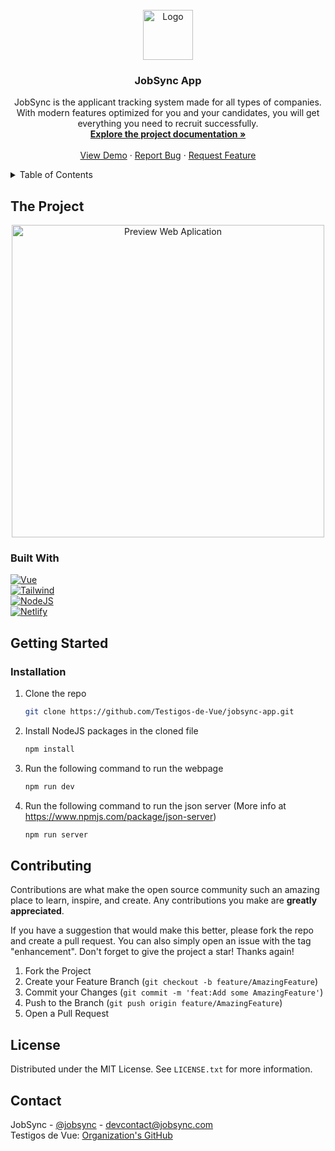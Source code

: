 <br />
<div align="center">
  <a href="https://github.com/Testigos-de-Vue/jobsync-app" target="_blank">
    <img src="https://i.imgur.com/gR9AIdK.png" alt="Logo" width="auto" height="80">
  </a>
  <h3 align="center">JobSync App</h3>
  <p align="center">
    JobSync is the applicant tracking system made for all types of companies. With modern features optimized for you and your candidates, you will get everything       you need to recruit successfully.
    <br />
    <a href="https://github.com/Testigos-de-Vue/jobsync-app"><strong>Explore the project documentation »</strong></a>
    <br />
    <br />
    <a href="https://jobsync-app.netlify.app" target="_blank">View Demo</a>
    ·
    <a href="https://github.com/Testigos-de-Vue/jobsync-app/issues" target="_blank">Report Bug</a>
    ·
    <a href="https://github.com/Testigos-de-Vue/jobsync-app/pulls" target="_blank">Request Feature</a>
  </p>
</div>

<details>
  <summary>Table of Contents</summary>
  <ol>
    <li>
      <a href="#about-the-project">About The Project</a>
      <ul>
        <li><a href="#built-with">Built With</a></li>
      </ul>
    </li>
    <li>
      <a href="#getting-started">Getting Started</a>
      <ul>
        <li><a href="#installation">Installation</a></li>
      </ul>
    </li>
    <li><a href="#contributing">Contributing</a></li>
    <li><a href="#license">License</a></li>
    <li><a href="#contact">Contact</a></li>
  </ol>
</details>

## The Project

<div align="center">
  <a href="https://github.com/Testigos-de-Vue/jobsync-app" target="_blank">
    <img src="https://i.imgur.com/qZMwEAH.png" alt="Preview Web Aplication" width="auto" height="500">
  </a>
</div>

### Built With
[![Vue][vue-shield]][vue-url]<br>
[![Tailwind][tailwind-shield]][tailwind-url]<br>
[![NodeJS][nodejs-shield]][nodejs-url]<br>
[![Netlify][netlify-shield]][netlify-url]<br>

<!-- GETTING STARTED -->
## Getting Started
### Installation
1. Clone the repo
   ```sh
   git clone https://github.com/Testigos-de-Vue/jobsync-app.git
   ```
2. Install NodeJS packages in the cloned file
   ```sh
   npm install
   ```
3. Run the following command to run the webpage
   ```sh
   npm run dev
   ```
4. Run the following command to run the json server (More info at  https://www.npmjs.com/package/json-server)
   ```sh
   npm run server
   ```

<!-- CONTRIBUTING -->
## Contributing

Contributions are what make the open source community such an amazing place to learn, inspire, and create. Any contributions you make are **greatly appreciated**.

If you have a suggestion that would make this better, please fork the repo and create a pull request. You can also simply open an issue with the tag "enhancement".
Don't forget to give the project a star! Thanks again!

1. Fork the Project
2. Create your Feature Branch (`git checkout -b feature/AmazingFeature`)
3. Commit your Changes (`git commit -m 'feat:Add some AmazingFeature'`)
4. Push to the Branch (`git push origin feature/AmazingFeature`)
5. Open a Pull Request


<!-- LICENSE -->
## License
Distributed under the MIT License. See `LICENSE.txt` for more information.

<!-- CONTACT -->
## Contact
JobSync - [@jobsync](https://twitter.com/jobsync) - devcontact@jobsync.com
<br />
Testigos de Vue: [Organization's GitHub](https://github.com/github_username/repo_name)

<!-- MARKDOWN LINKS & IMAGES -->
[tailwind-url]: https://tailwindcss.com/
[tailwind-shield]: https://img.shields.io/badge/Tailwind_CSS-38B2AC?style=for-the-badge&logo=tailwind-css&logoColor=white
[vue-url]: https://vuejs.org/
[vue-shield]: https://img.shields.io/badge/Vue.js-35495E?style=for-the-badge&logo=vue.js&logoColor=4FC08D
[nodejs-url]: https://nodejs.org/en
[nodejs-shield]: https://img.shields.io/badge/Node.js-43853D?style=for-the-badge&logo=node.js&logoColor=white
[netlify-url]: https://www.netlify.com/
[netlify-shield]: https://img.shields.io/badge/Netlify-00C7B7?style=for-the-badge&logo=netlify&logoColor=white

